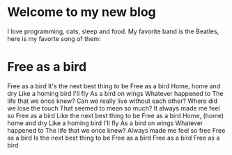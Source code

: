 # Welcome to my new blog

I love programming, cats, sleep and food.
My favorite band is the Beatles, here is my favorte song of them:


# Free as a bird

Free as a bird
It's the next best thing to be
Free as a bird
Home, home and dry
Like a homing bird I'll fly
As a bird on wings
Whatever happened to
The life that we once knew?
Can we really live without each other?
Where did we lose the touch
That seemed to mean so much?
It always made me feel so
Free as a bird
Like the next best thing to be
Free as a bird
Home, (home) home and dry
Like a homing bird I'll fly
As a bird on wings
Whatever happened to
The life that we once knew?
Always made me feel so free
Free as a bird
Is the next best thing to be
Free as a bird
Free as a bird
Free as a bird
